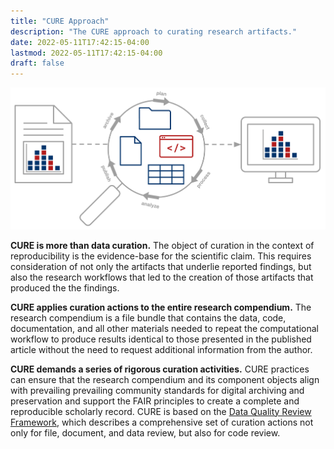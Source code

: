 ```yaml
---
title: "CURE Approach"
description: "The CURE approach to curating research artifacts."
date: 2022-05-11T17:42:15-04:00
lastmod: 2022-05-11T17:42:15-04:00
draft: false
---
```


![](cureapproach.png "High-level diagram of the CURE approach")

**CURE is more than data curation.** The object of curation in the context of reproducibility is the evidence-base for the scientific claim.  This requires consideration of not only the artifacts that underlie reported findings, but also the research workflows that led to the creation of those artifacts that produced the the findings.

**CURE applies curation actions to the entire research compendium.** The research compendium is a file bundle that contains the data, code, documentation, and all other materials needed to repeat the computational workflow to produce results identical to those presented in the published article without the need to request additional information from the author.

**CURE demands a series of rigorous curation activities.** CURE practices can ensure that the research compendium and its component objects align with prevailing prevailing community standards for digital archiving and preservation and support the FAIR principles to create a complete and reproducible scholarly record.  CURE is based on the [Data Quality Review Framework](/dqr), which describes a comprehensive set of curation actions not only for file, document, and data review, but also for code review.
